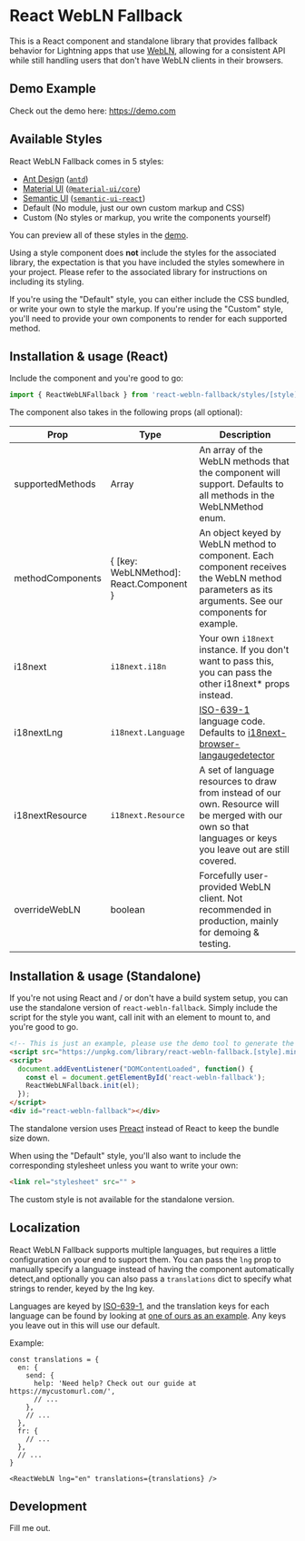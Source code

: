 # React WebLN Fallback

This is a React component and standalone library that provides fallback behavior for Lightning apps that use [WebLN](https://webln.dev/), allowing for a consistent API while still handling users that don't have WebLN clients in their browsers.

## Demo Example

Check out the demo here: https://demo.com

## Available Styles

React WebLN Fallback comes in 5 styles:

* [Ant Design](https://ant.design/) ([`antd`](https://www.npmjs.com/package/antd))
* [Material UI](https://material-ui.com/) ([`@material-ui/core`](https://www.npmjs.com/package/@material-ui/core))
* [Semantic UI](https://react.semantic-ui.com/) ([`semantic-ui-react`](https://www.npmjs.com/package/semantic-ui-react))
* Default (No module, just our own custom markup and CSS)
* Custom (No styles or markup, you write the components yourself)

You can preview all of these styles in the [demo](https://demo.com).

Using a style component does **not** include the styles for the associated library, the expectation is that you have included the styles somewhere in your project. Please refer to the associated library for instructions on including its styling.

If you're using the "Default" style, you can either include the CSS bundled, or write your own to style the markup. If you're using the "Custom" style, you'll need to provide your own components to render for each supported method.

## Installation & usage (React)

Include the component and you're good to go:

```ts
import { ReactWebLNFallback } from 'react-webln-fallback/styles/[style]`;
```

The component also takes in the following props (all optional):

| Prop             | Type                                    | Description                                                                                                                                                                                      |
|------------------|-----------------------------------------|--------------------------------------------------------------------------------------------------------------------------------------------------------------------------------------------------|
| supportedMethods | Array<WebLNMethod>                      | An array of the WebLN methods that the component will support. Defaults to all methods in the WebLNMethod enum.                                                                                  |
| methodComponents | { [key: WebLNMethod]: React.Component } | An object keyed by WebLN method to component. Each component receives the WebLN method parameters as its arguments. See our components for example.                                              |
| i18next          | `i18next.i18n`                          | Your own `i18next` instance. If you don't want to pass this, you can pass the other i18next* props instead. |
| i18nextLng       | `i18next.Language`                      | [ISO-639-1](https://en.wikipedia.org/wiki/List_of_ISO_639-1_codes) language code. Defaults to [i18next-browser-langaugedetector](https://www.npmjs.com/package/i18next-browser-languagedetector) |
| i18nextResource  | `i18next.Resource`                      | A set of language resources to draw from instead of our own. Resource will be merged with our own so that languages or keys you leave out are still covered. |
| overrideWebLN    | boolean                                 | Forcefully user-provided WebLN client. Not recommended in production, mainly for demoing & testing.                                                                                              |

## Installation & usage (Standalone)

If you're not using React and / or don't have a build system setup, you can use the standalone version of `react-webln-fallback`. Simply include the script for the style you want, call init with an element to mount to, and you're good to go.

```html
<!-- This is just an example, please use the demo tool to generate the correct markup -->
<script src="https://unpkg.com/library/react-webln-fallback.[style].min.js"></script>
<script>
  document.addEventListener("DOMContentLoaded", function() { 
    const el = document.getElementById('react-webln-fallback');
    ReactWebLNFallback.init(el);
  });
</script>
<div id="react-webln-fallback"></div>
```

The standalone version uses [Preact](https://preactjs.com) instead of React to keep the bundle size down.

When using the "Default" style, you'll also want to include the corresponding stylesheet unless you want to write your own:

```html
<link rel="stylesheet" src="" >
```

The custom style is not available for the standalone version.

## Localization

React WebLN Fallback supports multiple languages, but requires a little configuration on your end to support them. You can pass the `lng` prop to manually specify a language instead of having the component automatically detect,and optionally you can also pass a `translations` dict to specify what strings to render, keyed by the lng key.

Languages are keyed by [ISO-639-1](https://en.wikipedia.org/wiki/List_of_ISO_639-1_codes), and the translation keys for each language can be found by looking at [one of ours as an example](en.json). Any keys you leave out in this will use our default.

Example:
```tsx
const translations = {
  en: {
    send: {
      help: 'Need help? Check out our guide at https://mycustomurl.com/',
      // ...
    },
    // ...
  },
  fr: {
    // ...
  },
  // ...
}

<ReactWebLN lng="en" translations={translations} />
```

## Development

Fill me out.